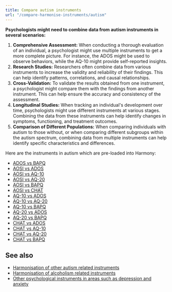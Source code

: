 ```yaml
---
title: Compare autism instruments
url: "/compare-harmonise-instruments/autism"
---
```


**Psychologists might need to combine data from autism instruments in several scenarios:**

1. **Comprehensive Assessment:** When conducting a thorough evaluation of an individual, a psychologist might use multiple instruments to get a more complete picture. For instance, the ADOS might be used to observe behaviors, while the AQ-10 might provide self-reported insights.
2. **Research Studies:** Researchers often combine data from various instruments to increase the validity and reliability of their findings. This can help identify patterns, correlations, and causal relationships.
3. **Cross-Validation:** To validate the results obtained from one instrument, a psychologist might compare them with the findings from another instrument. This can help ensure the accuracy and consistency of the assessment.
4. **Longitudinal Studies:** When tracking an individual's development over time, psychologists might use different instruments at various stages. Combining the data from these instruments can help identify changes in symptoms, functioning, and treatment outcomes.
5. **Comparison of Different Populations:** When comparing individuals with autism to those without, or when comparing different subgroups within the autism spectrum, combining data from multiple instruments can help identify specific characteristics and differences.

Here are the instruments in autism which are pre-loaded into Harmony: 

* [ADOS vs BAPQ](/compare-harmonise-instruments/autism/ados-vs-bapq)
* [AOSI vs ADOS](/compare-harmonise-instruments/autism/aosi-vs-ados)
* [AOSI vs AQ-10](/compare-harmonise-instruments/autism/aosi-vs-aq-10)
* [AOSI vs AQ-20](/compare-harmonise-instruments/autism/aosi-vs-aq-20)
* [AOSI vs BAPQ](/compare-harmonise-instruments/autism/aosi-vs-bapq)
* [AOSI vs CHAT](/compare-harmonise-instruments/autism/aosi-vs-chat)
* [AQ-10 vs ADOS](/compare-harmonise-instruments/autism/aq-10-vs-ados)
* [AQ-10 vs AQ-20](/compare-harmonise-instruments/autism/aq-10-vs-aq-20)
* [AQ-10 vs BAPQ](/compare-harmonise-instruments/autism/aq-10-vs-bapq)
* [AQ-20 vs ADOS](/compare-harmonise-instruments/autism/aq-20-vs-ados)
* [AQ-20 vs BAPQ](/compare-harmonise-instruments/autism/aq-20-vs-bapq)
* [CHAT vs ADOS](/compare-harmonise-instruments/autism/chat-vs-ados)
* [CHAT vs AQ-10](/compare-harmonise-instruments/autism/chat-vs-aq-10)
* [CHAT vs AQ-20](/compare-harmonise-instruments/autism/chat-vs-aq-20)
* [CHAT vs BAPQ](/compare-harmonise-instruments/autism/chat-vs-bapq)

## See also

* [Harmonisation of other autism related instruments](/compare-harmonise-instruments/autism)
* [Harmonisation of alcoholism related instruments](/compare-harmonise-instruments/alcoholism)
* [Other psychological instruments in areas such as depression and anxiety](/compare-harmonise-instruments)